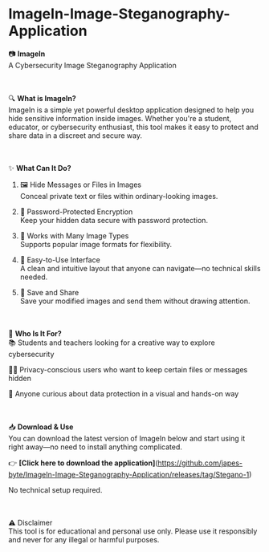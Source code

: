 # ImageIn-Image-Steganography-Application

📷 **ImageIn**<br/>
A Cybersecurity Image Steganography Application<br/><br/><br/>


🔍 **What is ImageIn?**<br/>
ImageIn is a simple yet powerful desktop application designed to help you hide sensitive information inside images. Whether you're a student, educator, or cybersecurity enthusiast, this tool makes it easy to protect and share data in a discreet and secure way.<br/><br/><br/>


✨ **What Can It Do?**<br/>
1. 🖼️ Hide Messages or Files in Images<br/>
Conceal private text or files within ordinary-looking images.

2. 🔐 Password-Protected Encryption<br/>
Keep your hidden data secure with password protection.

3. 🧩 Works with Many Image Types<br/>
Supports popular image formats for flexibility.

4. 🎨 Easy-to-Use Interface<br/>
A clean and intuitive layout that anyone can navigate—no technical skills needed.

5. 📂 Save and Share<br/>
Save your modified images and send them without drawing attention.<br/><br/><br/>


🚀 **Who Is It For?**<br/>
📚 Students and teachers looking for a creative way to explore cybersecurity

🕵️‍♂️ Privacy-conscious users who want to keep certain files or messages hidden

🧠 Anyone curious about data protection in a visual and hands-on way<br/><br/><br/>


📥 **Download & Use**<br/>
You can download the latest version of ImageIn below and start using it right away—no need to install anything complicated.

👉 **[Click here to download the application]**(https://github.com/japes-byte/ImageIn-Image-Steganography-Application/releases/tag/Stegano-1)


No technical setup required.<br/><br/><br/>


⚠️ Disclaimer<br/>
This tool is for educational and personal use only. Please use it responsibly and never for any illegal or harmful purposes.

